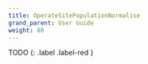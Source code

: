 ```yaml
---
title: OperateSitePopulationNormalise
grand_parent: User Guide
weight: 80
---
```


TODO
{: .label .label-red }
